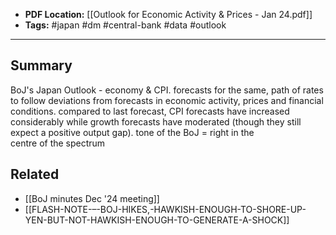 
- **PDF Location:** [[Outlook for Economic Activity & Prices - Jan 24.pdf]]
- **Tags:** #japan #dm #central-bank #data #outlook 

---
## Summary

BoJ's Japan Outlook - economy & CPI. forecasts for the same, path of rates to follow deviations from forecasts in economic activity, prices and financial conditions. compared to last forecast, CPI forecasts have increased considerably while growth forecasts have moderated (though they still expect a positive output gap). tone of the BoJ = right in the centre of the spectrum
## Related
- [[BoJ minutes Dec '24 meeting]] 
- [[FLASH-NOTE-–-BOJ-HIKES,-HAWKISH-ENOUGH-TO-SHORE-UP-YEN-BUT-NOT-HAWKISH-ENOUGH-TO-GENERATE-A-SHOCK]] 


